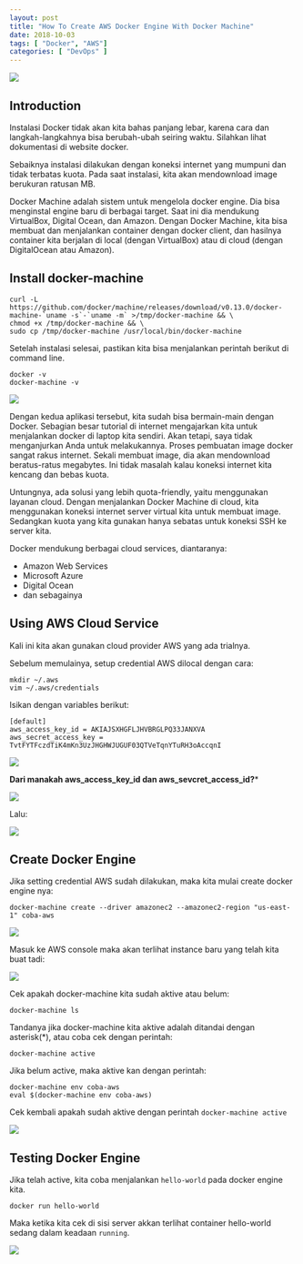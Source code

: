 ```yaml
---
layout: post
title: "How To Create AWS Docker Engine With Docker Machine"
date: 2018-10-03
tags: [ "Docker", "AWS"]
categories: [ "DevOps" ]
---
```

![](/images/docker/docker02/machine.png)

## Introduction
Instalasi Docker tidak akan kita bahas panjang lebar, karena cara dan langkah-langkahnya bisa berubah-ubah seiring waktu. Silahkan lihat dokumentasi di website docker.

Sebaiknya instalasi dilakukan dengan koneksi internet yang mumpuni dan tidak terbatas kuota. Pada saat instalasi, kita akan mendownload image berukuran ratusan MB.

Docker Machine adalah sistem untuk mengelola docker engine. Dia bisa menginstal engine baru di berbagai target. Saat ini dia mendukung VirtualBox, Digital Ocean, dan Amazon. Dengan Docker Machine, kita bisa membuat dan menjalankan container dengan docker client, dan hasilnya container kita berjalan di local (dengan VirtualBox) atau di cloud (dengan DigitalOcean atau Amazon).

## Install docker-machine
```
curl -L https://github.com/docker/machine/releases/download/v0.13.0/docker-machine-`uname -s`-`uname -m` >/tmp/docker-machine && \
chmod +x /tmp/docker-machine && \
sudo cp /tmp/docker-machine /usr/local/bin/docker-machine
```

Setelah instalasi selesai, pastikan kita bisa menjalankan perintah berikut di command line.
```
docker -v
docker-machine -v
```

![](/images/docker/docker02/install.png)

Dengan kedua aplikasi tersebut, kita sudah bisa bermain-main dengan Docker. Sebagian besar tutorial di internet mengajarkan kita untuk menjalankan docker di laptop kita sendiri. Akan tetapi, saya tidak menganjurkan Anda untuk melakukannya. Proses pembuatan image docker sangat rakus internet. Sekali membuat image, dia akan mendownload beratus-ratus megabytes. Ini tidak masalah kalau koneksi internet kita kencang dan bebas kuota.

Untungnya, ada solusi yang lebih quota-friendly, yaitu menggunakan layanan cloud. Dengan menjalankan Docker Machine di cloud, kita menggunakan koneksi internet server virtual kita untuk membuat image. Sedangkan kuota yang kita gunakan hanya sebatas untuk koneksi SSH ke server kita.

Docker mendukung berbagai cloud services, diantaranya:

- Amazon Web Services
- Microsoft Azure
- Digital Ocean
- dan sebagainya

## Using AWS Cloud Service
Kali ini kita akan gunakan cloud provider AWS yang ada trialnya.

Sebelum memulainya, setup credential AWS dilocal dengan cara:
```
mkdir ~/.aws
vim ~/.aws/credentials
```
Isikan dengan variables berikut:
```
[default]
aws_access_key_id = AKIAJSXHGFLJHVBRGLPQ33JANXVA
aws_secret_access_key = TvtFYTFczdTiK4mKn3UzJHGHWJUGUF03QTVeTqnYTuRH3oAccqnI
```

![](/images/docker/docker02/set.png)

**Dari manakah aws_access_key_id dan aws_sevcret_access_id?***

![](/images/docker/docker02/menu.png)

Lalu:

![](/images/docker/docker02/createsec.png)

## Create Docker Engine
Jika setting credential AWS sudah dilakukan, maka kita mulai create docker engine nya:

```
docker-machine create --driver amazonec2 --amazonec2-region "us-east-1" coba-aws
```

![](/images/docker/docker02/createengine.png)

Masuk ke AWS console maka akan terlihat instance baru yang telah kita buat tadi:

![](/images/docker/docker02/instance.png)


Cek apakah docker-machine kita sudah aktive atau belum:
```
docker-machine ls
```
Tandanya jika docker-machine kita aktive adalah ditandai dengan asterisk(\*), atau coba cek dengan perintah:
```
docker-machine active
```

Jika belum active, maka aktive kan dengan perintah:
```
docker-machine env coba-aws
eval $(docker-machine env coba-aws)
```

Cek kembali apakah sudah aktive dengan perintah `docker-machine active`

![](/images/docker/docker02/activeengine.png)

## Testing Docker Engine
Jika telah active, kita coba menjalankan `hello-world` pada docker engine kita.
```
docker run hello-world
```

Maka ketika kita cek di sisi server akkan terlihat container hello-world sedang dalam keadaan `running`.

![](/images/docker/docker02/container.png)
